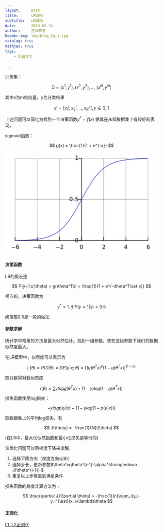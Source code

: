 ```yaml
---
layout:     post
title:      LR回归
subtitle:   LR回归
date:       2019-09-24
author:     正版慕言
header-img: img/blog_bg_1.jpg
catalog: true
mathjax: true
tags:
    - 机器学习

---
```



训练集：

$$
D = {(x^1, y^1), (x^2, y^2), ..., (x^N, y^N)}
$$

其中x为m维向量，y为分类结果

$$
x^i = [x_1^i, x_2^i, ..., x_m^i], y \in {0, 1}
$$

上述问题可以简化为找到一个决策函数$y^{\ast}=f(x)$ 使其在未知数据集上有较好的表现。

sigmoid函数：

$$
g(x) = \frac{1}{1 + e^{-x}}
$$

![sigmoid函数](/img/机器学习/sigmoid函数.png)

#### 决策函数

LR的假设是

$$
P(y=1:x;\theta) = g(\theta^Tx) = \frac{1}{1 + e^{-\theta^T\ast x}}
$$

相应的，决策函数为

$$
y^{\ast} = 1, if \ P(y=1|x)>0.5
$$

阈值取0.5是一般的做法

#### 参数求解

统计学中常用的方法是最大似然估计。找到一组参数，使在这组参数下我们的数据似然度最大。

在LR模型中，似然度可以表示为

$$
L(\theta)=P(D|\theta) = \prod P(y|x;\theta) = \prod g(\theta^Tx)^y(1-g(\theta^Tx))^(1-y)
$$

取对数得对数似然度

$$
l(\theta) = \sum y log g(\theta^Tx) + (1-y)log(1-g(\theta^Tx))
$$

损失函数使用log损失：

$$
-ylogp(y|x)-(1-ylog(1-p(y|x)))
$$

取数据集上的平均log损失，有

$$
J(\theta) = -\frac{1}{N}l(\theta)
$$

(在LR中，最大化似然函数和最小化损失是等价的)

该优化问题可以用梯度下降来求解。

1. 选择下降方向（梯度方向$\triangledown j(\theta)$）
2. 选择步长，更新参数$\theta^i=\theta^{i-1}-\alpha^i\triangledown J(\theta^{i-1}) $
3. 重复以上步骤直到满足条件

损失函数的梯度计算方法为：

$$
\frac{\partial J}{\partial \theta} = -\frac{1}{n}\sum_i(y_i-y_i^{\ast})x_i+\lambda\theta
$$

#### 正则化

[L1, L2正则化](https://lsbmzzz.github.io/2019/08/26/L1-L2%E6%AD%A3%E5%88%99%E5%8C%96/)